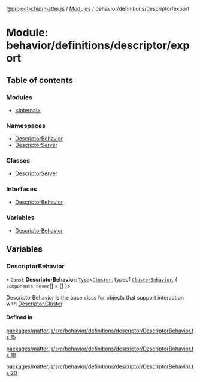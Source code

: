 [@project-chip/matter.js](../README.md) / [Modules](../modules.md) / behavior/definitions/descriptor/export

# Module: behavior/definitions/descriptor/export

## Table of contents

### Modules

- [\<internal\>](behavior_definitions_descriptor_export._internal_.md)

### Namespaces

- [DescriptorBehavior](behavior_definitions_descriptor_export.DescriptorBehavior.md)
- [DescriptorServer](behavior_definitions_descriptor_export.DescriptorServer.md)

### Classes

- [DescriptorServer](../classes/behavior_definitions_descriptor_export.DescriptorServer-1.md)

### Interfaces

- [DescriptorBehavior](../interfaces/behavior_definitions_descriptor_export.DescriptorBehavior-1.md)

### Variables

- [DescriptorBehavior](behavior_definitions_descriptor_export.md#descriptorbehavior)

## Variables

### DescriptorBehavior

• `Const` **DescriptorBehavior**: [`Type`](../interfaces/behavior_cluster_export.ClusterBehavior.Type.md)\<[`Cluster`](../interfaces/cluster_export.Descriptor.Cluster.md), typeof [`ClusterBehavior`](behavior_cluster_export.ClusterBehavior.md), \{ `components`: `never`[] = [] }\>

DescriptorBehavior is the base class for objects that support interaction with [Descriptor.Cluster](cluster_export.Descriptor.md#cluster).

#### Defined in

[packages/matter.js/src/behavior/definitions/descriptor/DescriptorBehavior.ts:15](https://github.com/project-chip/matter.js/blob/5f71eedebdb9fa54338bde320c311bb359b7455d/packages/matter.js/src/behavior/definitions/descriptor/DescriptorBehavior.ts#L15)

[packages/matter.js/src/behavior/definitions/descriptor/DescriptorBehavior.ts:18](https://github.com/project-chip/matter.js/blob/5f71eedebdb9fa54338bde320c311bb359b7455d/packages/matter.js/src/behavior/definitions/descriptor/DescriptorBehavior.ts#L18)

[packages/matter.js/src/behavior/definitions/descriptor/DescriptorBehavior.ts:20](https://github.com/project-chip/matter.js/blob/5f71eedebdb9fa54338bde320c311bb359b7455d/packages/matter.js/src/behavior/definitions/descriptor/DescriptorBehavior.ts#L20)
